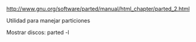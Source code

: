 http://www.gnu.org/software/parted/manual/html_chapter/parted_2.html

Utilidad para manejar particiones


Mostrar discos:
parted -l
